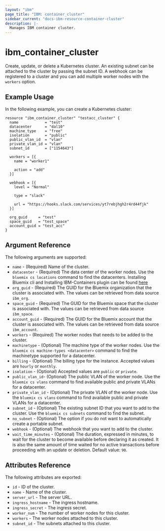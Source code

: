 ```yaml
---
layout: "ibm"
page_title: "IBM: container_cluster"
sidebar_current: "docs-ibm-resource-container-cluster"
description: |-
  Manages IBM container cluster.
---
```


# ibm\_container_cluster

Create, update, or delete a Kubernetes cluster. An existing subnet can be attached to the cluster by passing the subnet ID. A webhook can be registered to a cluster and you can add multiple worker nodes with the `workers` option.

## Example Usage

In the following example, you can create a Kubernetes cluster:

```hcl
resource "ibm_container_cluster" "testacc_cluster" {
  name            = "test"
  datacenter      = "dal10"
  machine_type    = "free"
  isolation       = "public"
  public_vlan_id  = "vlan"
  private_vlan_id = "vlan"
  subnet_id       = ["1154643"]

  workers = [{
    name = "worker1"

    action = "add"
  }]

  webhook = [{
    level = "Normal"

    type = "slack"

    url = "https://hooks.slack.com/services/yt7rebjhgh2r4rd44fjk"
  }]

  org_guid     = "test"
  space_guid   = "test_space"
  account_guid = "test_acc"
}
```

## Argument Reference

The following arguments are supported:


* `name` - (Required) Name of the cluster.
* `datacenter` - (Required)  The data center of the worker nodes. Use the `bluemix cs locations` command to find the datacenters. Installing Bluemix cli and Installing IBM-Containers plugin can be found [here](https://console.ng.bluemix.net/docs/cli/reference/bluemix_cli/index.html#getting-started)
* `org_guid` - (Required) The GUID for the Bluemix organization that the cluster is associated with. The values can be retrieved from data source `ibm_org`.
* `space_guid` - (Required) The GUID for the Bluemix space that the cluster is associated with. The values can be retrieved from data source `ibm_space`.
* `account_guid` - (Required) The GUID for the Bluemix account that the cluster is associated with. The values can be retrieved from data source `ibm_account`.
* `workers` - (Required) The worker nodes that needs to be added to the cluster.
* `machinetype` - (Optional) The machine type of the worker nodes. Use the `bluemix cs machine-types <datacenter>` command to find the machinetype supported for a datacenter.
* `billing` -  (Optional) The billing type for the instance. Accepted values are `hourly` or `monthly`.
* `isolation` - (Optional) Accepted values are `public` or `private`.
* `public_vlan_id`- (Optional) The public VLAN of the worker node. Use the `bluemix cs vlans` command to find available public and private VLANs for a datacenter.
* `private_vlan_id` - (Optional) The private VLAN of the worker node. Use the `bluemix cs vlans` command to find available public and private VLANs for a datacenter.
* `subnet_id` - (Optional) The existing subnet ID that you want to add to the cluster. Use the `bluemix cs subnets` command to find the subnet.
* `no_subnet` - (Optional) The option if you do not want to automatically create a portable subnet.
* `webhook` - (Optional) The webhook that you want to add to the cluster.
* `wait_time_minutes` - (Optional) The duration, expressed in minutes, to wait for the cluster to become available before declaring it as created. It is also the same amount of time waited for no active transactions before proceeding with an update or deletion. Default value: `90`.



    
## Attributes Reference

The following attributes are exported:

* `id` - ID of the cluster.
* `name` - Name of the cluster.
* `server_url` - The server URL.
* `ingress_hostname` - The ingress hostname.
* `ingress_secret` - The ingress secret.
* `worker_num` - The number of worker nodes for this cluster.
* `workers` - The worker nodes attached to this cluster.
* `subnet_id` - The subnets attached to this cluster.
